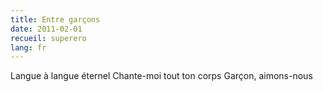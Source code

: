 ```yaml
---
title: Entre garçons
date: 2011-02-01
recueil: superero
lang: fr
---
```


Langue à langue éternel
Chante-moi tout ton corps
Garçon, aimons-nous
